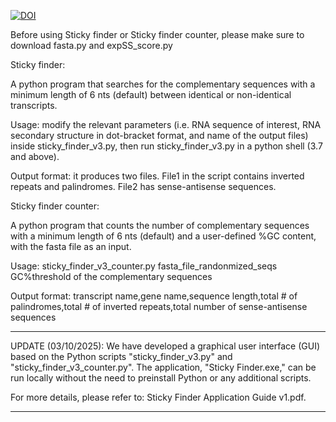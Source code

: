 [![DOI](https://zenodo.org/badge/722271342.svg)](https://doi.org/10.5281/zenodo.15802322)

Before using Sticky finder or Sticky finder counter, please make sure to download fasta.py and expSS_score.py


Sticky finder:

A python program that searches for the complementary sequences with a minimum length of 6 nts (default) between identical or non-identical transcripts. 

Usage: modify the relevant parameters (i.e. RNA sequence of interest, RNA secondary structure in dot-bracket format, and name of the output files) inside sticky_finder_v3.py, then run sticky_finder_v3.py in a python shell (3.7 and above).

Output format: it produces two files. File1 in the script contains inverted repeats and palindromes. File2 has sense-antisense sequences. 



Sticky finder counter:

A python program that counts the number of complementary sequences with a minimum length of 6 nts (default) and a user-defined %GC content, with the fasta file as an input.

Usage: sticky_finder_v3_counter.py fasta_file_randonmized_seqs GC%threshold of the complementary sequences

Output format: transcript name,gene name,sequence length,total # of palindromes,total # of inverted repeats,total number of sense-antisense sequences


***********************************************************************************************************************************************************************************************************************

UPDATE (03/10/2025): We have developed a graphical user interface (GUI) based on the Python scripts "sticky_finder_v3.py" and "sticky_finder_v3_counter.py". The application, "Sticky Finder.exe," can be run locally without the need to preinstall Python or any additional scripts.

For more details, please refer to: Sticky Finder Application Guide v1.pdf.

***********************************************************************************************************************************************************************************************************************
